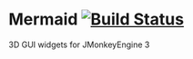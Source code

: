 # Mermaid [![Build Status](https://travis-ci.org/Pesegato/Mermaid.svg?branch=master)](https://travis-ci.org/Pesegato/Mermaid)
3D GUI widgets for JMonkeyEngine 3
